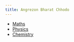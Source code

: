 ```yaml
---
title: Angrezon Bharat Chhodo
---
```



- [Maths](Maths/CONTENT.md)
- [Physics](Physics/CONTENT.md)
- [Chemistry](Chemistry/CONTENT.md)